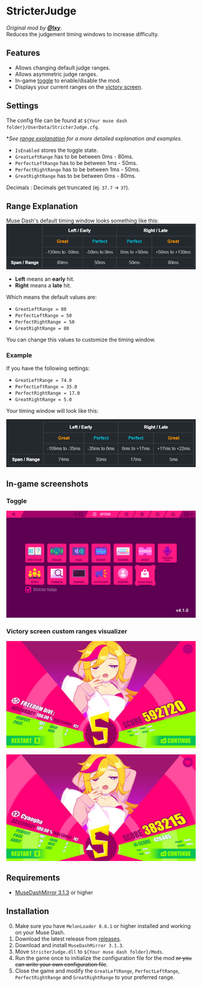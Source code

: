 # StricterJudge

*Original mod by [**@Ixy**](https://github.com/lxymahatma)*.\
Reduces the judgement timing windows to increase difficulty.

## Features

* Allows changing default judge ranges.
* Allows asymmetric judge ranges.
* In-game [toggle](#toggle) to enable/disable the mod.
* Displays your current ranges on the [victory screen](#victory-screen-custom-ranges-visualizer).

## Settings

The config file can be found at `${Your muse dash folder}/UserData/StricterJudge.cfg`.

**See [range explanation](#range-explanation) for a more detailed explanation and examples.*

* `IsEnabled` stores the toggle state.
* `GreatLeftRange` has to be between 0ms - 80ms.
* `PerfectLeftRange` has to be between 1ms - 50ms.
* `PerfectRightRange` has to be between 1ms - 50ms.
* `GreatRightRange` has to be between 0ms - 80ms.

Decimals
: Decimals get truncated (ej. `37.7` &rarr; `37`).

## Range Explanation

Muse Dash's default timing window looks something like this:
![Table1.png](Media/Table1.png)
<!--
<style>
    .tb td { text-align: center }
    .gr { color: #FF9600 }
    .pr { color: #00BAD4 }
    .em { border: 0 }
</style>
<table class="tb">
    <tr>
        <th class="em"></th>
        <th colspan=2>Left / Early</th>
        <th colspan=2>Right / Late</th>
    </tr>
    <tr>
        <th class="em"></th>
        <th class="gr">Great</th>
        <th class="pr">Perfect</th>
        <th class="pr">Perfect</th>
        <th class="gr">Great</th>
    </tr>
    <tr>
        <td class="em"></td>
        <td>-130ms to -50ms</td>
        <td>-50ms to 0ms</td>
        <td>0ms to +50ms</td>
        <td>+50ms to +130ms</td>
    </tr>
    <tr>
        <th>Span / Range</th>
        <td>80ms</td>
        <td>50ms</td>
        <td>50ms</td>
        <td>80ms</td>
    </tr>
</table>
-->

* **Left** means an **early** hit.
* **Right** means a **late** hit.

Which means the default values are:

* `GreatLeftRange = 80`
* `PerfectLeftRange = 50`
* `PerfectRightRange = 50`
* `GreatRightRange = 80`

You can change this values to customize the timing window.

### Example

If you have the following settings:

* `GreatLeftRange = 74.0`
* `PerfectLeftRange = 35.0`
* `PerfectRightRange = 17.0`
* `GreatRightRange = 5.0`

Your timing window will look like this:

![Table2.png](Media/Table2.png)
<!--
<table class="tb">
    <tr>
        <th class="em"></th>
        <th colspan=2>Left / Early</th>
        <th colspan=2>Right / Late</th>
    </tr>
    <tr>
        <th class="em"></th>
        <th class="gr">Great</th>
        <th class="pr">Perfect</th>
        <th class="pr">Perfect</th>
        <th class="gr">Great</th>
    </tr>
    <tr>
        <td class="em"></td>
        <td>-109ms to -35ms</td>
        <td>-35ms to 0ms</td>
        <td>0ms to +17ms</td>
        <td>+17ms to +22ms</td>
    </tr>
    <tr>
        <th>Span / Range</th>
        <td>74ms</td>
        <td>35ms</td>
        <td>17ms</td>
        <td>5ms</td>
    </tr>
</table>
-->

## In-game screenshots

### Toggle

![Toggle.jpg](Media/Toggle.jpg)

### Victory screen custom ranges visualizer

![VictoryRanges.jpg](Media/VictoryRanges.jpg)

![VictoryRangesHigh.jpg](Media/VictoryRangesHigh.jpg)

## Requirements

* [MuseDashMirror 3.1.3](https://github.com/MDMods/MuseDashMirror/releases/latest) or higher

## Installation

0. Make sure you have `MelonLoader 0.6.1` or higher installed and working on your Muse Dash.
1. Download the latest release from [releases](https://github.com/Asgragrt/StricterJudge/releases/latest).
2. Download and install `MuseDashMirror 3.1.3`.
3. Move `StricterJudge.dll` to `${Your muse dash folder}/Mods`.
4. Run the game once to initialize the configuration file for the mod ~~or you can write your own configuration file~~.
5. Close the game and modify the `GreatLeftRange`, `PerfectLeftRange`, `PerfectRightRange` and `GreatRightRange` to your
   preferred range.